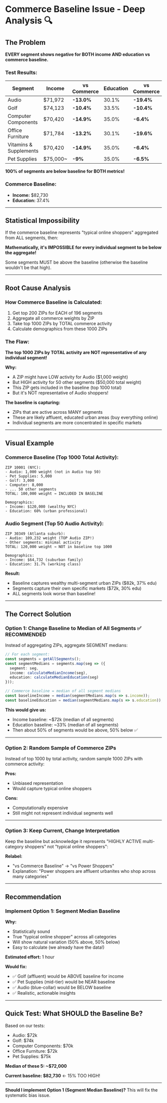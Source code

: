 # Commerce Baseline Issue - Deep Analysis 🔍

## The Problem

**EVERY segment shows negative for BOTH income AND education vs commerce baseline.**

### Test Results:
| Segment | Income | vs Commerce | Education | vs Commerce |
|---------|--------|-------------|-----------|-------------|
| Audio | $71,972 | **-13.0%** | 30.1% | **-19.4%** |
| Golf | $74,123 | **-10.4%** | 33.5% | **-10.4%** |
| Computer Components | $70,420 | **-14.9%** | 35.0% | **-6.4%** |
| Office Furniture | $71,784 | **-13.2%** | 30.1% | **-19.6%** |
| Vitamins & Supplements | $70,420 | **-14.9%** | 35.0% | **-6.4%** |
| Pet Supplies | $75,000~ | **-9%** | 35.0% | **-6.5%** |

**100% of segments are below baseline for BOTH metrics!**

### Commerce Baseline:
- **Income:** $82,730
- **Education:** 37.4%

---

## Statistical Impossibility

If the commerce baseline represents "typical online shoppers" aggregated from ALL segments, then:

**Mathematically, it's IMPOSSIBLE for every individual segment to be below the aggregate!**

Some segments MUST be above the baseline (otherwise the baseline wouldn't be that high).

---

## Root Cause Analysis

### **How Commerce Baseline is Calculated:**

1. Get top 200 ZIPs for EACH of 196 segments
2. Aggregate all commerce weights by ZIP
3. Take top 1000 ZIPs by TOTAL commerce activity
4. Calculate demographics from these 1000 ZIPs

### **The Flaw:**

**The top 1000 ZIPs by TOTAL activity are NOT representative of any individual segment!**

**Why:**
- A ZIP might have LOW activity for Audio ($1,000 weight)
- But HIGH activity for 50 other segments ($50,000 total weight)
- This ZIP gets included in the baseline (top 1000 total)
- But it's NOT representative of Audio shoppers!

**The baseline is capturing:**
- ZIPs that are active across MANY segments
- These are likely affluent, educated urban areas (buy everything online)
- Individual segments are more concentrated in specific markets

---

## Visual Example

### **Commerce Baseline (Top 1000 Total Activity):**
```
ZIP 10001 (NYC):
- Audio: 1,000 weight (not in Audio top 50)
- Pet Supplies: 5,000
- Golf: 3,000
- Computer: 8,000
- ... 50 other segments
TOTAL: 100,000 weight → INCLUDED IN BASELINE

Demographics:
- Income: $120,000 (wealthy NYC)
- Education: 60% (urban professional)
```

### **Audio Segment (Top 50 Audio Activity):**
```
ZIP 30349 (Atlanta suburb):
- Audio: 109,232 weight (TOP Audio ZIP!)
- Other segments: minimal activity
TOTAL: 120,000 weight → NOT in baseline top 1000

Demographics:
- Income: $64,732 (suburban family)
- Education: 31.7% (working class)
```

**Result:**
- Baseline captures wealthy multi-segment urban ZIPs ($82k, 37% edu)
- Segments capture their own specific markets ($72k, 30% edu)
- ALL segments look worse than baseline!

---

## The Correct Solution

### **Option 1: Change Baseline to Median of All Segments** ✅ RECOMMENDED

Instead of aggregating ZIPs, aggregate SEGMENT medians:

```typescript
// For each segment:
const segments = getAllSegments();
const segmentMedians = segments.map(seg => ({
  segment: seg,
  income: calculateMedianIncome(seg),
  education: calculateMedianEducation(seg)
}));

// Commerce baseline = median of all segment medians
const baselineIncome = median(segmentMedians.map(s => s.income));
const baselineEducation = median(segmentMedians.map(s => s.education));
```

**This would give us:**
- Income baseline: ~$72k (median of all segments)
- Education baseline: ~33% (median of all segments)
- Then about 50% of segments would be above, 50% below ✅

---

### **Option 2: Random Sample of Commerce ZIPs**

Instead of top 1000 by total activity, random sample 1000 ZIPs with commerce activity:

**Pros:**
- Unbiased representation
- Would capture typical online shoppers

**Cons:**
- Computationally expensive
- Still might not represent individual segments well

---

### **Option 3: Keep Current, Change Interpretation**

Keep the baseline but acknowledge it represents "HIGHLY ACTIVE multi-category shoppers" not "typical online shoppers":

**Relabel:**
- "vs Commerce Baseline" → "vs Power Shoppers"
- Explanation: "Power shoppers are affluent urbanites who shop across many categories"

---

## Recommendation

### **Implement Option 1: Segment Median Baseline**

**Why:**
- Statistically sound
- True "typical online shopper" across all categories
- Will show natural variation (50% above, 50% below)
- Easy to calculate (we already have the data!)

**Estimated effort:** 1 hour

**Would fix:**
- ✅ Golf (affluent) would be ABOVE baseline for income
- ✅ Pet Supplies (mid-tier) would be NEAR baseline
- ✅ Audio (blue-collar) would be BELOW baseline
- ✅ Realistic, actionable insights

---

## Quick Test: What SHOULD the Baseline Be?

Based on our tests:
- Audio: $72k
- Golf: $74k
- Computer Components: $70k
- Office Furniture: $72k
- Pet Supplies: $75k

**Median of these 5: ~$72,000**

**Current baseline: $82,730** ← 15% TOO HIGH!

---

**Should I implement Option 1 (Segment Median Baseline)?** This will fix the systematic bias issue.




